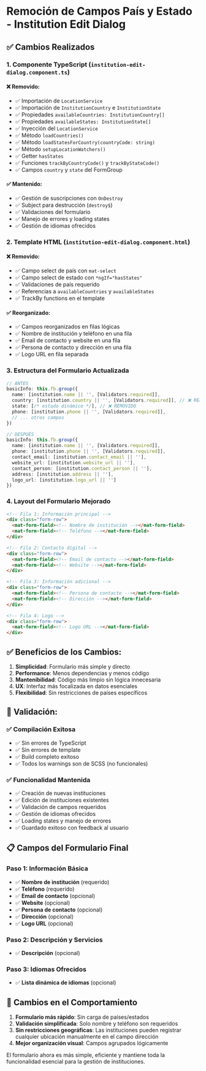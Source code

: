 # Remoción de Campos País y Estado - Institution Edit Dialog

## ✅ Cambios Realizados

### 1. **Componente TypeScript (`institution-edit-dialog.component.ts`)**

#### ❌ **Removido:**
- ✅ Importación de `LocationService`
- ✅ Importación de `InstitutionCountry` e `InstitutionState`
- ✅ Propiedades `availableCountries: InstitutionCountry[]`
- ✅ Propiedades `availableStates: InstitutionState[]`
- ✅ Inyección del `LocationService`
- ✅ Método `loadCountries()`
- ✅ Método `loadStatesForCountry(countryCode: string)`
- ✅ Método `setupLocationWatchers()`
- ✅ Getter `hasStates`
- ✅ Funciones `trackByCountryCode()` y `trackByStateCode()`
- ✅ Campos `country` y `state` del FormGroup

#### ✅ **Mantenido:**
- ✅ Gestión de suscripciones con `OnDestroy`
- ✅ Subject para destrucción (`destroy$`)
- ✅ Validaciones del formulario
- ✅ Manejo de errores y loading states
- ✅ Gestión de idiomas ofrecidos

### 2. **Template HTML (`institution-edit-dialog.component.html`)**

#### ❌ **Removido:**
- ✅ Campo select de país con `mat-select`
- ✅ Campo select de estado con `*ngIf="hasStates"`
- ✅ Validaciones de país requerido
- ✅ Referencias a `availableCountries` y `availableStates`
- ✅ TrackBy functions en el template

#### ✅ **Reorganizado:**
- ✅ Campos reorganizados en filas lógicas
- ✅ Nombre de institución y teléfono en una fila
- ✅ Email de contacto y website en una fila
- ✅ Persona de contacto y dirección en una fila
- ✅ Logo URL en fila separada

### 3. **Estructura del Formulario Actualizada**

```typescript
// ANTES
basicInfo: this.fb.group({
  name: [institution.name || '', [Validators.required]],
  country: [institution.country || '', [Validators.required]], // ❌ REMOVIDO
  state: [/* estado dinámico */], // ❌ REMOVIDO
  phone: [institution.phone || '', [Validators.required]],
  // ... otros campos
})

// DESPUÉS
basicInfo: this.fb.group({
  name: [institution.name || '', [Validators.required]],
  phone: [institution.phone || '', [Validators.required]],
  contact_email: [institution.contact_email || ''],
  website_url: [institution.website_url || ''],
  contact_person: [institution.contact_person || ''],
  address: [institution.address || ''],
  logo_url: [institution.logo_url || '']
})
```

### 4. **Layout del Formulario Mejorado**

```html
<!-- Fila 1: Información principal -->
<div class="form-row">
  <mat-form-field><!-- Nombre de institución --></mat-form-field>
  <mat-form-field><!-- Teléfono --></mat-form-field>
</div>

<!-- Fila 2: Contacto digital -->
<div class="form-row">
  <mat-form-field><!-- Email de contacto --></mat-form-field>
  <mat-form-field><!-- Website --></mat-form-field>
</div>

<!-- Fila 3: Información adicional -->
<div class="form-row">
  <mat-form-field><!-- Persona de contacto --></mat-form-field>
  <mat-form-field><!-- Dirección --></mat-form-field>
</div>

<!-- Fila 4: Logo -->
<div class="form-row">
  <mat-form-field><!-- Logo URL --></mat-form-field>
</div>
```

## ✅ **Beneficios de los Cambios:**

1. **Simplicidad**: Formulario más simple y directo
2. **Performance**: Menos dependencias y menos código
3. **Mantenibilidad**: Código más limpio sin lógica innecesaria
4. **UX**: Interfaz más focalizada en datos esenciales
5. **Flexibilidad**: Sin restricciones de países específicos

## 🧪 **Validación:**

### ✅ **Compilación Exitosa**
- ✅ Sin errores de TypeScript
- ✅ Sin errores de template
- ✅ Build completo exitoso
- ✅ Todos los warnings son de SCSS (no funcionales)

### ✅ **Funcionalidad Mantenida**
- ✅ Creación de nuevas instituciones
- ✅ Edición de instituciones existentes
- ✅ Validación de campos requeridos
- ✅ Gestión de idiomas ofrecidos
- ✅ Loading states y manejo de errores
- ✅ Guardado exitoso con feedback al usuario

## 📋 **Campos del Formulario Final**

### **Paso 1: Información Básica**
- ✅ **Nombre de institución** (requerido)
- ✅ **Teléfono** (requerido)
- ✅ **Email de contacto** (opcional)
- ✅ **Website** (opcional)
- ✅ **Persona de contacto** (opcional)
- ✅ **Dirección** (opcional)
- ✅ **Logo URL** (opcional)

### **Paso 2: Descripción y Servicios**
- ✅ **Descripción** (opcional)

### **Paso 3: Idiomas Ofrecidos**
- ✅ **Lista dinámica de idiomas** (opcional)

## 🔄 **Cambios en el Comportamiento**

1. **Formulario más rápido**: Sin carga de países/estados
2. **Validación simplificada**: Solo nombre y teléfono son requeridos
3. **Sin restricciones geográficas**: Las instituciones pueden registrar cualquier ubicación manualmente en el campo dirección
4. **Mejor organización visual**: Campos agrupados lógicamente

El formulario ahora es más simple, eficiente y mantiene toda la funcionalidad esencial para la gestión de instituciones.
